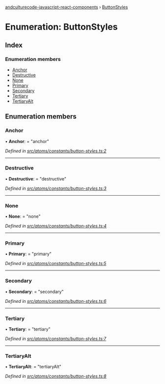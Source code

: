 [andculturecode-javascript-react-components](../README.md) › [ButtonStyles](buttonstyles.md)

# Enumeration: ButtonStyles

## Index

### Enumeration members

* [Anchor](buttonstyles.md#anchor)
* [Destructive](buttonstyles.md#destructive)
* [None](buttonstyles.md#none)
* [Primary](buttonstyles.md#primary)
* [Secondary](buttonstyles.md#secondary)
* [Tertiary](buttonstyles.md#tertiary)
* [TertiaryAlt](buttonstyles.md#tertiaryalt)

## Enumeration members

###  Anchor

• **Anchor**: = "anchor"

*Defined in [src/atoms/constants/button-styles.ts:2](https://github.com/AndcultureCode/AndcultureCode.JavaScript.React.Components/blob/70e5ccf/src/atoms/constants/button-styles.ts#L2)*

___

###  Destructive

• **Destructive**: = "destructive"

*Defined in [src/atoms/constants/button-styles.ts:3](https://github.com/AndcultureCode/AndcultureCode.JavaScript.React.Components/blob/70e5ccf/src/atoms/constants/button-styles.ts#L3)*

___

###  None

• **None**: = "none"

*Defined in [src/atoms/constants/button-styles.ts:4](https://github.com/AndcultureCode/AndcultureCode.JavaScript.React.Components/blob/70e5ccf/src/atoms/constants/button-styles.ts#L4)*

___

###  Primary

• **Primary**: = "primary"

*Defined in [src/atoms/constants/button-styles.ts:5](https://github.com/AndcultureCode/AndcultureCode.JavaScript.React.Components/blob/70e5ccf/src/atoms/constants/button-styles.ts#L5)*

___

###  Secondary

• **Secondary**: = "secondary"

*Defined in [src/atoms/constants/button-styles.ts:6](https://github.com/AndcultureCode/AndcultureCode.JavaScript.React.Components/blob/70e5ccf/src/atoms/constants/button-styles.ts#L6)*

___

###  Tertiary

• **Tertiary**: = "tertiary"

*Defined in [src/atoms/constants/button-styles.ts:7](https://github.com/AndcultureCode/AndcultureCode.JavaScript.React.Components/blob/70e5ccf/src/atoms/constants/button-styles.ts#L7)*

___

###  TertiaryAlt

• **TertiaryAlt**: = "tertiaryAlt"

*Defined in [src/atoms/constants/button-styles.ts:8](https://github.com/AndcultureCode/AndcultureCode.JavaScript.React.Components/blob/70e5ccf/src/atoms/constants/button-styles.ts#L8)*
